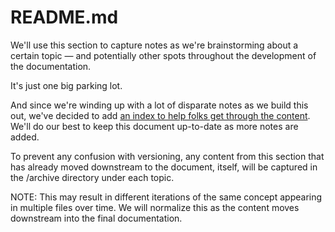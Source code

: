 # README.md
We'll use this section to capture notes as we're brainstorming about a certain topic — and potentially other spots throughout the development of the documentation.

It's just one big parking lot. 

And since we're winding up with a lot of disparate notes as we build this out, we've decided to add [an index to help folks get through the content](index.md). We'll do our best to keep this document up-to-date as more notes are added.

To prevent any confusion with versioning, any content from this section that has already moved downstream to the document, itself, will be captured in the /archive directory under each topic.

NOTE: This may result in different iterations of the same concept appearing in multiple files over time. We will normalize this as the content moves downstream into the final documentation.
